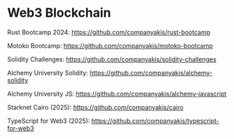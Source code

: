 # Web3 Blockchain

Rust Bootcamp 2024:
https://github.com/companyakis/rust-bootcamp

Motoko Bootcamp:
https://github.com/companyakis/motoko-bootcamp

Solidity Challenges:
https://github.com/companyakis/solidity-challenges

Alchemy University Solidity:
https://github.com/companyakis/alchemy-solidity

Alchemy University JS:
https://github.com/companyakis/alchemy-javascript

Starknet Cairo (2025):
https://github.com/companyakis/cairo

TypeScript for Web3 (2025):
https://github.com/companyakis/typescript-for-web3

